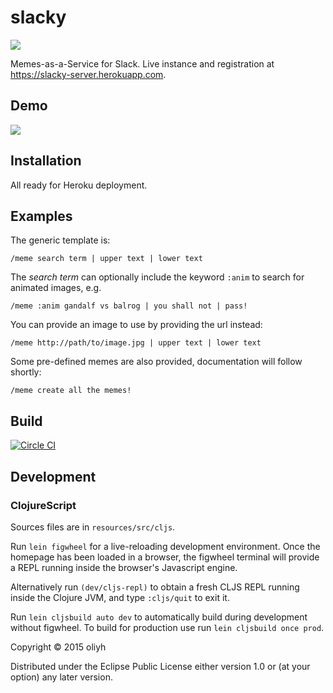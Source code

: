 # slacky

![](resources/public/images/slacky-logo.png?raw=true)

Memes-as-a-Service for Slack. Live instance and registration at https://slacky-server.herokuapp.com.

## Demo

![](resources/public/images/memes-on-slack.gif?raw=true)

## Installation

All ready for Heroku deployment.

## Examples

The generic template is:

`/meme search term | upper text | lower text`

The _search term_ can optionally include the keyword `:anim` to search for animated images, e.g.

`/meme :anim gandalf vs balrog | you shall not | pass!`

You can provide an image to use by providing the url instead:

`/meme http://path/to/image.jpg | upper text | lower text`

Some pre-defined memes are also provided, documentation will follow shortly:

`/meme create all the memes!`

## Build
[![Circle CI](https://circleci.com/gh/oliyh/slacky.svg?style=svg)](https://circleci.com/gh/oliyh/slacky)

## Development

### ClojureScript

Sources files are in `resources/src/cljs`.

Run `lein figwheel` for a live-reloading development environment. Once the homepage has been loaded
in a browser, the figwheel terminal will provide a REPL running inside the browser's Javascript engine.

Alternatively run `(dev/cljs-repl)` to obtain a fresh CLJS REPL running inside the Clojure JVM, and type `:cljs/quit` to exit it.

Run `lein cljsbuild auto dev` to automatically build during development without figwheel.
To build for production use run `lein cljsbuild once prod`.

Copyright © 2015  oliyh

Distributed under the Eclipse Public License either version 1.0 or (at
your option) any later version.
